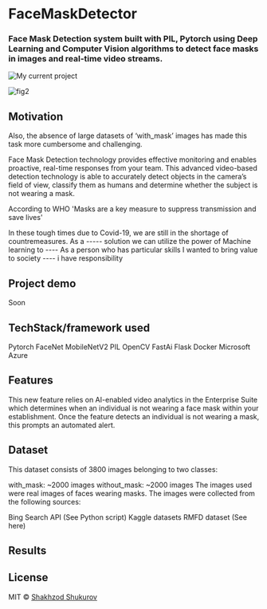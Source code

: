 # FaceMaskDetector

### Face Mask Detection system built with PIL, Pytorch using Deep Learning and Computer Vision algorithms to detect face masks in images and real-time video streams.

![My current project](https://github.com/shushukurov/FaceMaskDetector/blob/main/new.gif)


![fig2](https://github.com/shushukurov/FaceMaskDetector/blob/main/test_et7oykBp.gif)


## Motivation
 Also, the absence of large datasets of ‘with_mask’ images has made this task more cumbersome and challenging.

Face Mask Detection technology provides effective monitoring and enables proactive, real-time responses from your team. This advanced video-based detection technology is able to accurately detect objects in the camera’s field of view, classify them as humans and determine whether the subject is not wearing a mask.

According to WHO 'Masks are a key measure to suppress transmission and save lives'

In these tough times due to Covid-19, we are still in the shortage of countremeasures. As a ----- solution we can utilize the power of Machine learning to ----
As a person who has particular skills I wanted to bring value to society ---- i have responsibility 

## Project demo

Soon

## TechStack/framework used
Pytorch
FaceNet
MobileNetV2
PIL
OpenCV
FastAi
Flask
Docker
Microsoft Azure

## Features


This new feature relies on AI-enabled video analytics in the Enterprise Suite which determines when an individual is not wearing a face mask within your establishment. Once the feature detects an individual is not wearing a mask, this prompts an automated alert.

## Dataset

This dataset consists of 3800 images belonging to two classes:

with_mask: ~2000 images
without_mask: ~2000 images
The images used were real images of faces wearing masks. The images were collected from the following sources:

Bing Search API (See Python script)
Kaggle datasets
RMFD dataset (See here)

## Results

## License
MIT © [Shakhzod Shukurov](https://github.com/shushukurov/FaceMaskDetector/blob/main/LICENSE)
